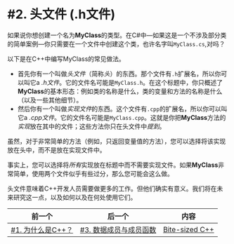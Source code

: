 # #2. 头文件 (.h文件)

如果说你想创建一个名为**MyClass**的类型。在C#中&mdash;如果这是一个不涉及部分类的简单案例&mdash;你只需要在一个文件中创建这个类，也许名字叫`MyClass.cs`,对吗？

以下是在C++中编写MyClass的常见做法。

* 首先你有一个叫做*头文件*（简称*头*）的东西。那个文件有`.h`扩展名，所以你可以叫它a *.h文件*。它的文件名可能是`MyClass.h`。在这个标题中，你只概述了**MyClass**的基本形态：例如类的名称是什么，类的变量和方法的名称是什么（以及一些其他细节）。
* 然后你有一个叫做*实现文件*的东西。这个文件有`.cpp`的扩展名，所以你可以叫它a *.cpp文件*。它的文件名可能是`MyClass.cpp`。这就是你把**MyClass**方法的*实现*放在其中的文件；这些方法你只在头文件中*提到*。

虽然，对于非常简单的方法（例如，只返回变量值的方法），您可以选择将该实现放在头中，而不是放在实现文件中。

事实上，您可以选择将*所有*实现放在标题中而不需要实现文件。如果**MyClass**非常简单，使用两个文件似乎有些过分，那么您可能会这么做。

头文件意味着C++开发人员需要做更多的工作。但他们确实有意义。我们将在未来研究这一点，以及如何以及在何处使用它们。


|前一个|后一个|内容|
|-|-|-|
|[#1. 为什么是C++？](001.md)|[#3. 数据成员与成员函数](003.md)|[Bite-sized C++](../../README.md)|